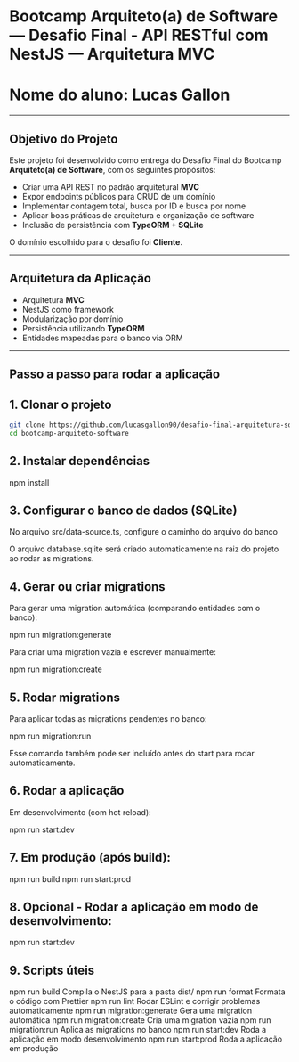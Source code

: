 # Bootcamp Arquiteto(a) de Software — Desafio Final  - API RESTful com NestJS — Arquitetura MVC
# Nome do aluno: Lucas Gallon
---

## Objetivo do Projeto
Este projeto foi desenvolvido como entrega do Desafio Final do Bootcamp **Arquiteto(a) de Software**, com os seguintes propósitos:

- Criar uma API REST no padrão arquitetural **MVC**  
- Expor endpoints públicos para CRUD de um domínio  
- Implementar contagem total, busca por ID e busca por nome  
- Aplicar boas práticas de arquitetura e organização de software  
- Inclusão de persistência com **TypeORM + SQLite**

O domínio escolhido para o desafio foi **Cliente**.

---

## Arquitetura da Aplicação

- Arquitetura **MVC**
- NestJS como framework
- Modularização por domínio
- Persistência utilizando **TypeORM**
- Entidades mapeadas para o banco via ORM

---

## Passo a passo para rodar a aplicação

## 1. Clonar o projeto

```bash
git clone https://github.com/lucasgallon90/desafio-final-arquitetura-software-xp-educacao.git
cd bootcamp-arquiteto-software
```

## 2. Instalar dependências
npm install

## 3. Configurar o banco de dados (SQLite)

No arquivo src/data-source.ts, configure o caminho do arquivo do banco

O arquivo database.sqlite será criado automaticamente na raiz do projeto ao rodar as migrations.

## 4. Gerar ou criar migrations

Para gerar uma migration automática (comparando entidades com o banco):

npm run migration:generate

Para criar uma migration vazia e escrever manualmente:

npm run migration:create

## 5. Rodar migrations

Para aplicar todas as migrations pendentes no banco:

npm run migration:run

Esse comando também pode ser incluído antes do start para rodar automaticamente.

## 6. Rodar a aplicação

Em desenvolvimento (com hot reload):

npm run start:dev

## 7. Em produção (após build):

npm run build
npm run start:prod

## 8. Opcional - Rodar a aplicação em modo de desenvolvimento:

npm run start:dev

## 9. Scripts úteis
npm run build	Compila o NestJS para a pasta dist/
npm run format	Formata o código com Prettier
npm run lint	Rodar ESLint e corrigir problemas automaticamente
npm run migration:generate	Gera uma migration automática
npm run migration:create	Cria uma migration vazia
npm run migration:run	Aplica as migrations no banco
npm run start:dev	Roda a aplicação em modo desenvolvimento
npm run start:prod	Roda a aplicação em produção
